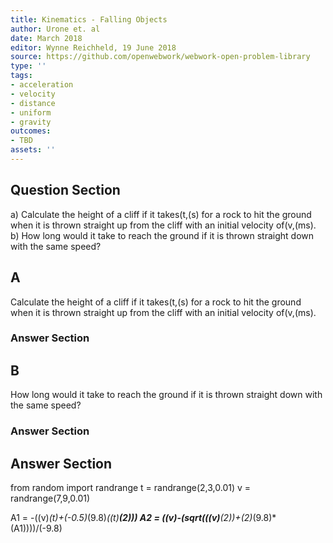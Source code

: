 ```yaml
---
title: Kinematics - Falling Objects
author: Urone et. al
date: March 2018
editor: Wynne Reichheld, 19 June 2018
source: https://github.com/openwebwork/webwork-open-problem-library
type: ''
tags:
- acceleration
- velocity
- distance
- uniform
- gravity
outcomes:
- TBD
assets: ''
---
```


## Question Section 

a) Calculate the height of a cliff if it takes(t,(s) for a rock to hit the ground when it is thrown straight up from the cliff with an initial velocity of(v,(ms).
b) How long would it take to reach the ground if it is thrown straight down with the same speed?
## A
Calculate the height of a cliff if it takes(t,(s) for a rock to hit the ground when it is thrown straight up from the cliff with an initial velocity of(v,(ms).
### Answer Section
## B
How long would it take to reach the ground if it is thrown straight down with the same speed?
### Answer Section


## Answer Section

from random import randrange
t = randrange(2,3,0.01)
v = randrange(7,9,0.01)

A1 = -((v)*(t)+(-0.5)*(9.8)*((t)**(2)))
A2 = ((v)-(sqrt(((v)**(2))+(2)*(9.8)*(A1))))/(-9.8)